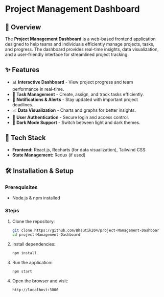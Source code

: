 # Project Management Dashboard

## 📌 Overview
The **Project Management Dashboard** is a web-based frontend application designed to help teams and individuals efficiently manage projects, tasks, and progress. The dashboard provides real-time insights, data visualization, and a user-friendly interface for streamlined project tracking.

## ✨ Features
- 📊 **Interactive Dashboard** - View project progress and team performance in real-time.
- 📅 **Task Management** - Create, assign, and track tasks efficiently.
- 🔔 **Notifications & Alerts** - Stay updated with important project deadlines.
- 📈 **Data Visualization** - Charts and graphs for better insights.
- 🔐 **User Authentication** - Secure login and access control.
- 🌙 **Dark Mode Support** - Switch between light and dark themes.

## 🚀 Tech Stack
- **Frontend:** React.js, Recharts (for data visualization), Tailwind CSS
- **State Management:** Redux (if used)

## 🛠️ Installation & Setup
### Prerequisites
- Node.js & npm installed

### Steps
1. Clone the repository:
   ```sh
   git clone https://github.com/Bhautik204/project-Management-Dashboard.git
   cd project-Management-Dashboard
   ```
2. Install dependencies:
   ```sh
   npm install
   ```
3. Run the application:
   ```sh
   npm start
   ```
4. Open the browser and visit:
   ```sh
   http://localhost:3000
   ```
